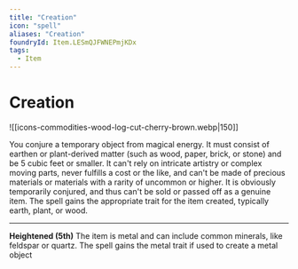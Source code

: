```yaml
---
title: "Creation"
icon: "spell"
aliases: "Creation"
foundryId: Item.LESmQJFWNEPmjKDx
tags:
  - Item
---
```


# Creation
![[icons-commodities-wood-log-cut-cherry-brown.webp|150]]

You conjure a temporary object from magical energy. It must consist of earthen or plant-derived matter (such as wood, paper, brick, or stone) and be 5 cubic feet or smaller. It can't rely on intricate artistry or complex moving parts, never fulfills a cost or the like, and can't be made of precious materials or materials with a rarity of uncommon or higher. It is obviously temporarily conjured, and thus can't be sold or passed off as a genuine item. The spell gains the appropriate trait for the item created, typically earth, plant, or wood.

* * *

**Heightened (5th)** The item is metal and can include common minerals, like feldspar or quartz. The spell gains the metal trait if used to create a metal object
